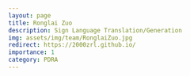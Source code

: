 ```yaml
---
layout: page
title: Ronglai Zuo
description: Sign Language Translation/Generation
img: assets/img/team/RonglaiZuo.jpg
redirect: https://2000zrl.github.io/
importance: 1
category: PDRA
---
```

